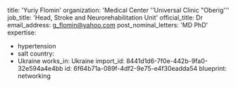 title: 'Yuriy Flomin'
organization: 'Medical Center ''Universal Clinic "Oberig'''
job_title: 'Head, Stroke and Neurorehabilitation Unit'
official_title: Dr
email_address: g_flomin@yahoo.com
post_nominal_letters: 'MD PhD'
expertise:
  - hypertension
  - salt
country:
  - Ukraine
works_in: Ukraine
import_id: 8441d1d6-7f0e-442b-9fa0-32e594a4e4bb
id: 6f64b71a-089f-4df2-9e75-e4f30eadda54
blueprint: networking

